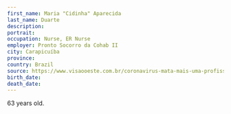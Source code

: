 ```yaml
---
first_name: Maria "Cidinha" Aparecida
last_name: Duarte
description: 
portrait: 
occupation: Nurse, ER Nurse
employer: Pronto Socorro da Cohab II
city: Carapicuíba
province: 
country: Brazil
source: https://www.visaooeste.com.br/coronavirus-mata-mais-uma-profissional-de-enfermagem-em-carapicuiba/
birth_date: 
death_date: 
---
```


63 years old.